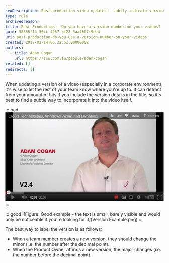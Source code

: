 ```yaml
---
seoDescription: Post-production video updates - subtly indicate version numbers to keep your team informed without affecting views.
type: rule
archivedreason:
title: Post-Production - Do you have a version number on your videos?
guid: 38555f14-30cc-4057-bf28-5aa4607f9ee4
uri: post-production-do-you-use-a-version-number-on-your-videos
created: 2012-02-14T06:32:51.0000000Z
authors:
  - title: Adam Cogan
    url: https://ssw.com.au/people/adam-cogan
related: []
redirects: []
---
```


When updating a version of a video (especially in a corporate environment), it's wise to let the rest of your team know where you're up to. It can detract from your amount of hits if you include the version details in the title, so it's best to find a subtle way to incorporate it into the video itself.

<!--endintro-->

::: bad
![Figure: Bad example - the version number is too large, too dark and too obvious](bad-version-example.jpg)
:::

::: good
![Figure: Good example - the text is small, barely visible and would only be noticeable if you're looking for it](Version Example.png)
:::

The best way to label the version is as follows:

- When a team member creates a new version, they should change the minor (i.e. the number after the decimal point).
- When the Product Owner affirms a new version, the major changes (i.e. the number before the decimal point).
